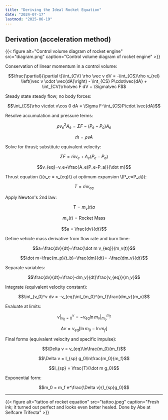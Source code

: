 ```yaml
---
title: "Deriving the Ideal Rocket Equation"
date: "2024-07-17"
lastmod: "2025-06-19"
---
```


## Derivation (acceleration method)

{{< figure alt="Control volume diagram of rocket engine" src="diagram.png" caption="Control volume diagram of rocket engine" >}}

Conservation of linear momentum in a control volume:

$$\frac{\partial}{\partial t}\int_{CV} \rho \vec v dV = -\int_{CS}\rho v_{rel} \left(\vec v \cdot \vec{dA}\right) - \int_{CS} P\cdot\vec{dA} + \int_{CV}\rho\vec F dV + \Sigma\vec F$$

Steady state steady flow; no body forces:

$$\int_{CS}\rho v\cdot v\cos 0 dA = \Sigma F-\int_{CS}P\cdot \vec{dA}$$

Resolve accumulation and pressure terms:

$$\rho v_e^2 A_e = \Sigma F - (P_e-P_a)A_e$$

$$\dot m=\rho v A$$

Solve for thrust; substitute equivalent velocity:

$$\Sigma F = \dot m v_e + A_e (P_e-P_a)$$

$$v_{eq}=v_e+\frac{A_e(P_e-P_a)}{\dot m}$$

Thrust equation (\\\(v_e = v_{eq}\\\) at optimum expansion \\\(P_e=P_a\\\)):

$$T=\dot m v_{eq}$$

Apply Newton's 2nd law:

$$T=m_v(t)a$$

$$m_v (t) = \text{Rocket Mass}$$

$$a = \frac{dv}{dt}$$

Define vehicle mass derivative from flow rate and burn time:

$$a=\frac{dv}{dt}=\frac{\dot m v_{eq}}{m_v(t)}$$

$$\dot m=\frac{m_p}{t_b}=\frac{dm}{dt}= -\frac{dm_v}{dt}$$

Separate variables:

$$\frac{dv}{dt}=\frac{-dm_v}{dt}\frac{v_{eq}}{m_v}$$

Integrate (equivalent velocity constant):

$$\int_{v_0}^v dv = -v_{eq}\int_{m_0}^{m_f}\frac{dm_v}{m_v}$$

Evaluate at limits:

$$v|^v_{v_0=0} = -v_{eq}\ln m_v|^{m_f}_{m_o}$$

$$\Delta v = v_{eq}[\ln m_0 - \ln m_f]$$

Final forms (equivalent velocity and specific impulse):

$$\Delta v = v_{eq}\ln\frac{m_0}{m_f}$$ 

$$\Delta v = I_{sp} g_0\ln\frac{m_0}{m_f}$$

$$I_{sp} = \frac{T}{\dot m g_0}$$

Exponential form:

$$m_0 = m_f e^\frac{\Delta v}{I_{sp}g_0}$$

---

{{< figure alt="tattoo of rocket equation" src="tattoo.jpeg" caption="Fresh ink; it turned out perfect and looks even better healed. Done by Abe at Selfcare Trifecta" >}}
